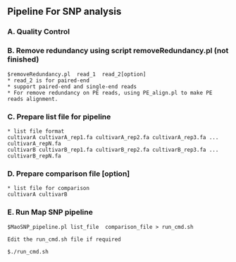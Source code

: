 Pipeline For SNP analysis 
-------------------------

### A. Quality Control


### B. Remove redundancy using script removeRedundancy.pl (not finished)
    $removeRedundancy.pl  read_1  read_2[option]
    * read_2 is for paired-end
    * support paired-end and single-end reads
    * For remove redundancy on PE reads, using PE_align.pl to make PE reads alignment.

### C. Prepare list file for pipeline

    * list file format
    cultivarA cultivarA_rep1.fa cultivarA_rep2.fa cultivarA_rep3.fa ... cultivarA_repN.fa
    cultivarB cultivarB_rep1.fa cultivarB_rep2.fa cultivarB_rep3.fa ... cultivarB_repN.fa

### D. Prepare comparison file [option]

    * list file for comparison
    cultivarA cultivarB

### E. Run Map SNP pipeline

    $MaoSNP_pipeline.pl list_file  comparison_file > run_cmd.sh

    Edit the run_cmd.sh file if required

    $./run_cmd.sh


